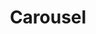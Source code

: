 ---
layout: pattern.njk
key: carousel-maps_en
title: Carousel
parent: components-maps_en
image: maps/overview/carousel.webp
keywords: Carousel
order: 10
availablelanguages: 
    - de
---